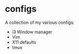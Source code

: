 configs
=======

A collection of my various configs:
- i3 Window manager
- Vim
- X11 defaults
- tmux
